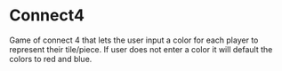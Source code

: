 # Connect4
 Game of connect 4 that lets the user input a color for each player to represent their tile/piece. If user does not enter a color it will default the colors to red and blue. 
